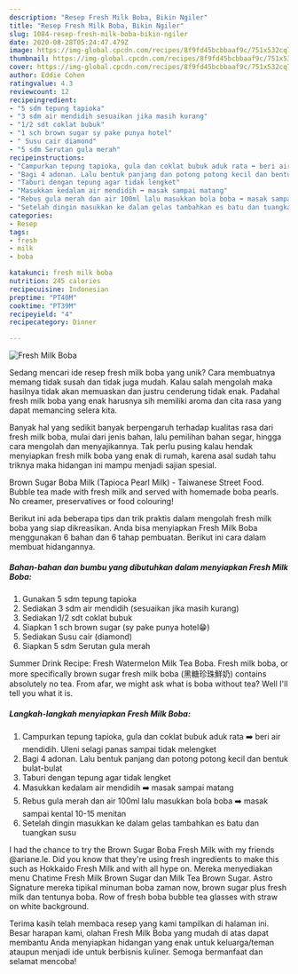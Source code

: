 ```yaml
---
description: "Resep Fresh Milk Boba, Bikin Ngiler"
title: "Resep Fresh Milk Boba, Bikin Ngiler"
slug: 1084-resep-fresh-milk-boba-bikin-ngiler
date: 2020-08-28T05:24:47.479Z
image: https://img-global.cpcdn.com/recipes/8f9fd45bcbbaaf9c/751x532cq70/fresh-milk-boba-foto-resep-utama.jpg
thumbnail: https://img-global.cpcdn.com/recipes/8f9fd45bcbbaaf9c/751x532cq70/fresh-milk-boba-foto-resep-utama.jpg
cover: https://img-global.cpcdn.com/recipes/8f9fd45bcbbaaf9c/751x532cq70/fresh-milk-boba-foto-resep-utama.jpg
author: Eddie Cohen
ratingvalue: 4.3
reviewcount: 12
recipeingredient:
- "5 sdm tepung tapioka"
- "3 sdm air mendidih sesuaikan jika masih kurang"
- "1/2 sdt coklat bubuk"
- "1 sch brown sugar sy pake punya hotel"
- " Susu cair diamond"
- "5 sdm Serutan gula merah"
recipeinstructions:
- "Campurkan tepung tapioka, gula dan coklat bubuk aduk rata ➡️ beri air mendidih. Uleni selagi panas sampai tidak melengket"
- "Bagi 4 adonan. Lalu bentuk panjang dan potong potong kecil dan bentuk bulat-bulat"
- "Taburi dengan tepung agar tidak lengket"
- "Masukkan kedalam air mendidih ➡️ masak sampai matang"
- "Rebus gula merah dan air 100ml lalu masukkan bola boba ➡️ masak sampai kental 10-15 menitan"
- "Setelah dingin masukkan ke dalam gelas tambahkan es batu dan tuangkan susu"
categories:
- Resep
tags:
- fresh
- milk
- boba

katakunci: fresh milk boba 
nutrition: 245 calories
recipecuisine: Indonesian
preptime: "PT40M"
cooktime: "PT39M"
recipeyield: "4"
recipecategory: Dinner

---
```



![Fresh Milk Boba](https://img-global.cpcdn.com/recipes/8f9fd45bcbbaaf9c/751x532cq70/fresh-milk-boba-foto-resep-utama.jpg)

Sedang mencari ide resep fresh milk boba yang unik? Cara membuatnya memang tidak susah dan tidak juga mudah. Kalau salah mengolah maka hasilnya tidak akan memuaskan dan justru cenderung tidak enak. Padahal fresh milk boba yang enak harusnya sih memiliki aroma dan cita rasa yang dapat memancing selera kita.

Banyak hal yang sedikit banyak berpengaruh terhadap kualitas rasa dari fresh milk boba, mulai dari jenis bahan, lalu pemilihan bahan segar, hingga cara mengolah dan menyajikannya. Tak perlu pusing kalau hendak menyiapkan fresh milk boba yang enak di rumah, karena asal sudah tahu triknya maka hidangan ini mampu menjadi sajian spesial.

Brown Sugar Boba Milk (Tapioca Pearl Milk) - Taiwanese Street Food. Bubble tea made with fresh milk and served with homemade boba pearls. No creamer, preservatives or food colouring!


Berikut ini ada beberapa tips dan trik praktis dalam mengolah fresh milk boba yang siap dikreasikan. Anda bisa menyiapkan Fresh Milk Boba menggunakan 6 bahan dan 6 tahap pembuatan. Berikut ini cara dalam membuat hidangannya.

<!--inarticleads1-->

##### Bahan-bahan dan bumbu yang dibutuhkan dalam menyiapkan Fresh Milk Boba:

1. Gunakan 5 sdm tepung tapioka
1. Sediakan 3 sdm air mendidih (sesuaikan jika masih kurang)
1. Sediakan 1/2 sdt coklat bubuk
1. Siapkan 1 sch brown sugar (sy pake punya hotel😁)
1. Sediakan  Susu cair (diamond)
1. Siapkan 5 sdm Serutan gula merah


Summer Drink Recipe: Fresh Watermelon Milk Tea Boba. Fresh milk boba, or more specifically brown sugar fresh milk boba (黑糖珍珠鮮奶) contains absolutely no tea. From afar, we might ask what is boba without tea? Well I&#39;ll tell you what it is. 

<!--inarticleads2-->

##### Langkah-langkah menyiapkan Fresh Milk Boba:

1. Campurkan tepung tapioka, gula dan coklat bubuk aduk rata ➡️ beri air mendidih. Uleni selagi panas sampai tidak melengket
1. Bagi 4 adonan. Lalu bentuk panjang dan potong potong kecil dan bentuk bulat-bulat
1. Taburi dengan tepung agar tidak lengket
1. Masukkan kedalam air mendidih ➡️ masak sampai matang
1. Rebus gula merah dan air 100ml lalu masukkan bola boba ➡️ masak sampai kental 10-15 menitan
1. Setelah dingin masukkan ke dalam gelas tambahkan es batu dan tuangkan susu


I had the chance to try the Brown Sugar Boba Fresh Milk with my friends @ariane.le. Did you know that they&#39;re using fresh ingredients to make this such as Hokkaido Fresh Milk and with all hype on. Mereka menyediakan menu Chatime Fresh Milk Brown Sugar dan Milk Tea Brown Sugar. Astro Signature mereka tipikal minuman boba zaman now, brown sugar plus fresh milk dan tentunya boba. Row of fresh boba bubble tea glasses with straw on white background. 

Terima kasih telah membaca resep yang kami tampilkan di halaman ini. Besar harapan kami, olahan Fresh Milk Boba yang mudah di atas dapat membantu Anda menyiapkan hidangan yang enak untuk keluarga/teman ataupun menjadi ide untuk berbisnis kuliner. Semoga bermanfaat dan selamat mencoba!
